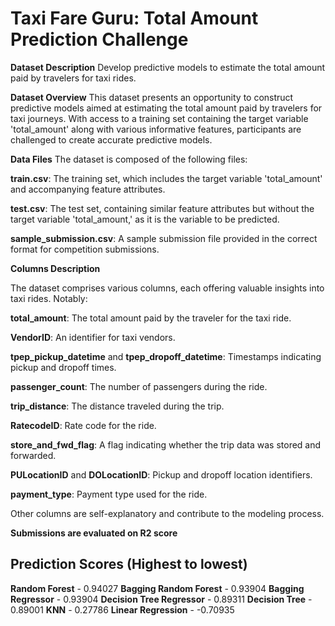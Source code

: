 # Taxi Fare Guru: Total Amount Prediction Challenge

**Dataset Description**
Develop predictive models to estimate the total amount paid by travelers for taxi rides.

**Dataset Overview**
This dataset presents an opportunity to construct predictive models aimed at estimating the total amount paid by travelers for taxi journeys. With access to a training set containing the target variable 'total_amount' along with various informative features, participants are challenged to create accurate predictive models.

**Data Files**
The dataset is composed of the following files:

**train.csv**: The training set, which includes the target variable 'total_amount' and accompanying feature attributes.

**test.csv**: The test set, containing similar feature attributes but without the target variable 'total_amount,' as it is the variable to be predicted.

**sample_submission.csv**: A sample submission file provided in the correct format for competition submissions.

**Columns Description**

The dataset comprises various columns, each offering valuable insights into taxi rides. Notably:

**total_amount**: The total amount paid by the traveler for the taxi ride.

**VendorID**: An identifier for taxi vendors.

**tpep_pickup_datetime** and **tpep_dropoff_datetime**: Timestamps indicating pickup and dropoff times.

**passenger_count**: The number of passengers during the ride.

**trip_distance**: The distance traveled during the trip.

**RatecodeID**: Rate code for the ride.

**store_and_fwd_flag**: A flag indicating whether the trip data was stored and forwarded.

**PULocationID** and **DOLocationID**: Pickup and dropoff location identifiers.

**payment_type**: Payment type used for the ride.

Other columns are self-explanatory and contribute to the modeling process.

**Submissions are evaluated on R2 score**

## Prediction Scores (Highest to lowest)

**Random Forest** - 0.94027
**Bagging Random Forest** - 0.93904
**Bagging Regressor** - 0.93904
**Decision Tree Regressor** - 0.89311
**Decision Tree** - 0.89001
**KNN** - 0.27786
**Linear Regression** - -0.70935
